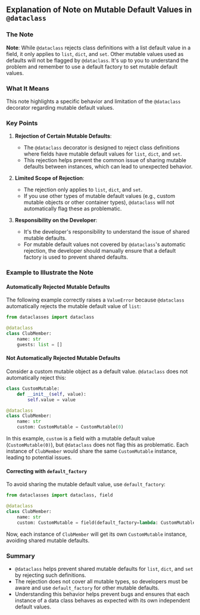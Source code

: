 ## Explanation of Note on Mutable Default Values in `@dataclass`

### The Note
**Note**: While `@dataclass` rejects class definitions with a list default value in a field, it only applies to `list`, `dict`, and `set`. Other mutable values used as defaults will not be flagged by `@dataclass`. It's up to you to understand the problem and remember to use a default factory to set mutable default values.

### What It Means
This note highlights a specific behavior and limitation of the `@dataclass` decorator regarding mutable default values.

### Key Points

1. **Rejection of Certain Mutable Defaults**:
   - The `@dataclass` decorator is designed to reject class definitions where fields have mutable default values for `list`, `dict`, and `set`.
   - This rejection helps prevent the common issue of sharing mutable defaults between instances, which can lead to unexpected behavior.

2. **Limited Scope of Rejection**:
   - The rejection only applies to `list`, `dict`, and `set`.
   - If you use other types of mutable default values (e.g., custom mutable objects or other container types), `@dataclass` will not automatically flag these as problematic.

3. **Responsibility on the Developer**:
   - It's the developer's responsibility to understand the issue of shared mutable defaults.
   - For mutable default values not covered by `@dataclass`'s automatic rejection, the developer should manually ensure that a default factory is used to prevent shared defaults.

### Example to Illustrate the Note

#### Automatically Rejected Mutable Defaults
The following example correctly raises a `ValueError` because `@dataclass` automatically rejects the mutable default value of `list`:

```python
from dataclasses import dataclass

@dataclass
class ClubMember:
    name: str
    guests: list = []
```

#### Not Automatically Rejected Mutable Defaults
Consider a custom mutable object as a default value. `@dataclass` does not automatically reject this:

```python
class CustomMutable:
    def __init__(self, value):
        self.value = value

@dataclass
class ClubMember:
    name: str
    custom: CustomMutable = CustomMutable(0)
```

In this example, `custom` is a field with a mutable default value (`CustomMutable(0)`), but `@dataclass` does not flag this as problematic. Each instance of `ClubMember` would share the same `CustomMutable` instance, leading to potential issues.

#### Correcting with `default_factory`
To avoid sharing the mutable default value, use `default_factory`:

```python
from dataclasses import dataclass, field

@dataclass
class ClubMember:
    name: str
    custom: CustomMutable = field(default_factory=lambda: CustomMutable(0))
```

Now, each instance of `ClubMember` will get its own `CustomMutable` instance, avoiding shared mutable defaults.

### Summary
- `@dataclass` helps prevent shared mutable defaults for `list`, `dict`, and `set` by rejecting such definitions.
- The rejection does not cover all mutable types, so developers must be aware and use `default_factory` for other mutable defaults.
- Understanding this behavior helps prevent bugs and ensures that each instance of a data class behaves as expected with its own independent default values.
